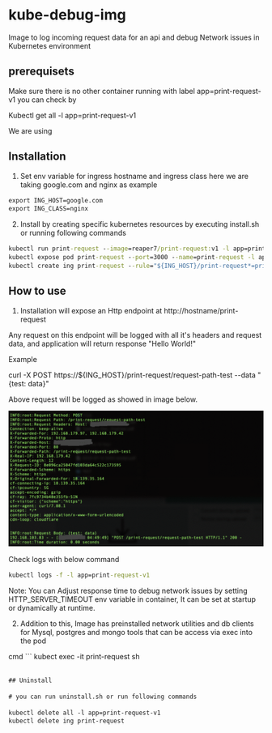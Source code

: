 # kube-debug-img

Image to log incoming request data for an api and debug Network issues in Kubernetes environment 


## prerequisets

Make sure there is no other container running with label app=print-request-v1 you can check by 

Kubectl get all -l app=print-request-v1

We are using 

## Installation

1) Set env variable for ingress hostname and ingress class here we are taking google.com and nginx as example

```cmd
export ING_HOST=google.com
export ING_CLASS=nginx
```

2) Install by creating specific kubernetes resources by executing install.sh or running  following commands

```cmd
kubectl run print-request --image=reaper7/print-request:v1 -l app=print-request-v1  --env="HTTP_SERVER_TIMEOUT=0"
kubectl expose pod print-request --port=3000 --name=print-request -l app=print-request-v1
kubectl create ing print-request --rule="${ING_HOST}/print-request*=print-request:3000" --class="${ING_CLASS}"
```

## How to use


1) Installation will expose an Http endpoint at http://hostname/print-request 

Any request on this endpoint will be logged with all it's headers and request data, and application will return response "Hello World!" 

Example 

curl -X POST https://${ING_HOST}/print-request/request-path-test --data "{test: data}"

Above request will be logged as showed in image below.

![Alt text](image.png)

Check logs with below command 

```cmd
kubectl logs -f -l app=print-request-v1 
```

Note: You can Adjust response time to debug network issues by setting HTTP_SERVER_TIMEOUT env variable in container, It can be set at startup or dynamically at runtime.

2) Addition to this, Image has preinstalled network utilities and db clients for Mysql, postgres and mongo tools that can be access via exec into the pod

cmd ```
kubect  exec -it print-request sh 
```

## Uninstall 

# you can run uninstall.sh or run following commands 

kubectl delete all -l app=print-request-v1
kubectl delete ing print-request